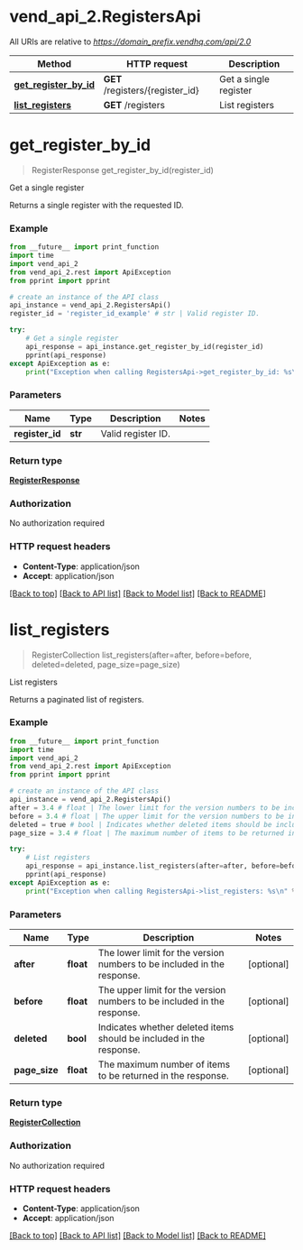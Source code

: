 # vend_api_2.RegistersApi

All URIs are relative to *https://domain_prefix.vendhq.com/api/2.0*

Method | HTTP request | Description
------------- | ------------- | -------------
[**get_register_by_id**](RegistersApi.md#get_register_by_id) | **GET** /registers/{register_id} | Get a single register
[**list_registers**](RegistersApi.md#list_registers) | **GET** /registers | List registers


# **get_register_by_id**
> RegisterResponse get_register_by_id(register_id)

Get a single register

Returns a single register with the requested ID.

### Example 
```python
from __future__ import print_function
import time
import vend_api_2
from vend_api_2.rest import ApiException
from pprint import pprint

# create an instance of the API class
api_instance = vend_api_2.RegistersApi()
register_id = 'register_id_example' # str | Valid register ID.

try: 
    # Get a single register
    api_response = api_instance.get_register_by_id(register_id)
    pprint(api_response)
except ApiException as e:
    print("Exception when calling RegistersApi->get_register_by_id: %s\n" % e)
```

### Parameters

Name | Type | Description  | Notes
------------- | ------------- | ------------- | -------------
 **register_id** | **str**| Valid register ID. | 

### Return type

[**RegisterResponse**](RegisterResponse.md)

### Authorization

No authorization required

### HTTP request headers

 - **Content-Type**: application/json
 - **Accept**: application/json

[[Back to top]](#) [[Back to API list]](../README.md#documentation-for-api-endpoints) [[Back to Model list]](../README.md#documentation-for-models) [[Back to README]](../README.md)

# **list_registers**
> RegisterCollection list_registers(after=after, before=before, deleted=deleted, page_size=page_size)

List registers

Returns a paginated list of registers.

### Example 
```python
from __future__ import print_function
import time
import vend_api_2
from vend_api_2.rest import ApiException
from pprint import pprint

# create an instance of the API class
api_instance = vend_api_2.RegistersApi()
after = 3.4 # float | The lower limit for the version numbers to be included in the response. (optional)
before = 3.4 # float | The upper limit for the version numbers to be included in the response. (optional)
deleted = true # bool | Indicates whether deleted items should be included in the response. (optional)
page_size = 3.4 # float | The maximum number of items to be returned in the response. (optional)

try: 
    # List registers
    api_response = api_instance.list_registers(after=after, before=before, deleted=deleted, page_size=page_size)
    pprint(api_response)
except ApiException as e:
    print("Exception when calling RegistersApi->list_registers: %s\n" % e)
```

### Parameters

Name | Type | Description  | Notes
------------- | ------------- | ------------- | -------------
 **after** | **float**| The lower limit for the version numbers to be included in the response. | [optional] 
 **before** | **float**| The upper limit for the version numbers to be included in the response. | [optional] 
 **deleted** | **bool**| Indicates whether deleted items should be included in the response. | [optional] 
 **page_size** | **float**| The maximum number of items to be returned in the response. | [optional] 

### Return type

[**RegisterCollection**](RegisterCollection.md)

### Authorization

No authorization required

### HTTP request headers

 - **Content-Type**: application/json
 - **Accept**: application/json

[[Back to top]](#) [[Back to API list]](../README.md#documentation-for-api-endpoints) [[Back to Model list]](../README.md#documentation-for-models) [[Back to README]](../README.md)

